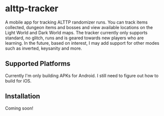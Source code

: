 # alttp-tracker
A mobile app for tracking ALTTP randomizer runs. You can track items collected, dungeon items and bosses and view available locations on the Light World and Dark World maps.
The tracker currently only supports standard, no glitch, runs and is geared towards new players who are learning.
In the future, based on interest, I may add support for other modes such as inverted, keysanity and more.

## Supported Platforms
Currently I'm only building APKs for Android. I still need to figure out how to build for iOS.

## Installation
Coming soon!
